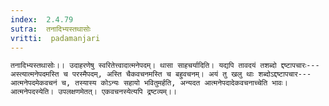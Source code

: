 ```yaml
---
index:  2.4.79
sutra:  तनादिभ्यस्तथासोः
vritti:  padamanjari
---
```


	तनादिभ्यस्तथासोः।। उदाहरणेषु स्वरितेत्त्वादात्मनेपदम्। थासा साहचर्यादिति। यद्यपि तावदयं तशब्दो द्दष्टापचारः---अस्त्यात्मनेपदमस्ति च परस्मैपदम्, अस्ति चैकवचनमस्ति च बहुवचनम्। अयं तु खलु थाः शब्दोऽद्दष्टापचार---आत्मनेपदमेकवचनं च, तस्यास्य कोऽन्यः सहायो भवितुमर्हति, अन्यदत आत्मनेपदादेकवचनाच्चेति भावः। आत्मनेपदस्येति। उपलक्षणमेतत्। एकवचनस्येत्यपि द्रष्टव्यम्।।
